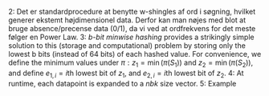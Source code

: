 2: Det er standardprocedure at benytte w-shingles af ord i søgning, hvilket generer ekstemt højdimensionel data. Derfor kan man nøjes med blot at bruge absence/precense data (0/1), da vi ved at ordfrekvens for det meste følger en Power Law.
3: _b-bit minwise hashing_ provides a strikingly simple solution to this (storage and computational) problem by storing only the lowest b bits (instead of 64 bits) of each hashed value. For convenience, we define the minimum values under $\pi: z_1 = \min(\pi (S_1 ))$ and $z_2 = \min (\pi (S_2 ))$, and define $e_{1, i} = i$th lowest bit of $z_1$, and $e_{2, i} = i$th lowest bit of $z_2$.
4: At runtime, each datapoint is expanded to a $nbk$ size vector. 
5: Example